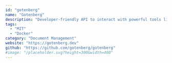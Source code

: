 ```yaml
---
id: "gotenberg"
name: "Gotenberg"
description: "Developer-friendly API to interact with powerful tools like Chromium and LibreOffice for converting numerous document formats (HTML, Markdown, Word, Excel, etc.) into PDF files, and more."
tags:
  - "MIT"
  - "Docker"
category: "Document Management"
website: "https://gotenberg.dev"
github: "https://github.com/gotenberg/gotenberg"
#image: "/placeholder.svg?height=300&width=400"
---
```



